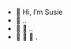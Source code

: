 - 👋 Hi, I’m Susie 
- 👋 ..
- 👋 👋 ..
- 👋 👋 👋 .

<!---
susj0/susj0 is a ✨ special ✨ repository because its `README.md` (this file) appears on your GitHub profile.
You can click the Preview link to take a look at your changes.
--->
